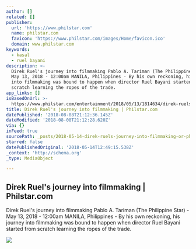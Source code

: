 ```yaml
---
author: []
related: []
publisher:
  url: 'https://www.philstar.com'
  name: philstar.com
  favicon: 'https://www.philstar.com/images/Home/favicon.ico'
  domain: www.philstar.com
keywords:
  - kasal
  - ruel bayani
description: >-
  Direk Ruel's journey into filmmaking Pablo A. Tariman (The Philippine Star) -
  May 13, 2018 - 12:00am MANILA, Philippines - By his own reckoning, his journey
  into filmmaking was bound to happen when director Ruel Bayani started from
  scratch learning the ropes of the trade.
app_links: []
isBasedOnUrl: >-
  https://www.philstar.com/entertainment/2018/05/13/1814634/direk-ruels-journey-filmmaking
title: Direk Ruel's journey into filmmaking | Philstar.com
datePublished: '2018-08-08T21:12:36.145Z'
dateModified: '2018-08-08T21:12:28.620Z'
via: {}
inFeed: true
sourcePath: _posts/2018-05-14-direk-ruels-journey-into-filmmaking-or-philstarcom.md
starred: false
datePublishedOriginal: '2018-05-14T12:49:15.538Z'
_context: 'http://schema.org'
_type: MediaObject

---
```

<article style=""><h1>Direk Ruel's journey into filmmaking | Philstar.com</h1><p>Direk Ruel's journey into filmmaking Pablo A. Tariman (The Philippine Star) - May 13, 2018 - 12:00am MANILA, Philippines - By his own reckoning, his journey into filmmaking was bound to happen when director Ruel Bayani started from scratch learning the ropes of the trade.</p><img src="http://media.philstar.com/images/articles/klook-cebu-pacific-japan_2018-05-08_15-31-23527_thumbnail.jpg" /></article>